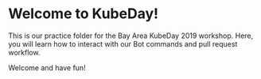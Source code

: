 # Welcome to KubeDay!

This is our practice folder for the Bay Area KubeDay 2019 workshop. 
Here, you will learn how to interact with our Bot commands and pull request workflow.

Welcome and have fun!
